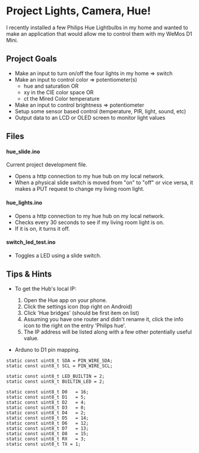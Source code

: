 # Project Lights, Camera, Hue!

I recently installed a few Philips Hue Lightbulbs in my home and wanted to make an application that would allow me to control them with my WeMos D1 Mini. 

## Project Goals
* Make an input to turn on/off the four lights in my home => switch
* Make an input to control color => potentiometer(s)
    * hue and saturation OR
    * xy in the CIE color space OR
    * ct the Mired Color temperature
* Make an input to control brightness => potentiometer
* Setup some sensor based control (temperature, PIR, light, sound, etc)
* Output data to an LCD or OLED screen to monitor light values

## Files
#### hue_slide.ino
Current project development file.
* Opens a http connection to my hue hub on my local network.
* When a physical slide switch is moved from "on" to "off" or vice versa, it makes a PUT request to change my living room light.

#### hue_lights.ino
* Opens a http connection to my hue hub on my local network.
* Checks every 30 seconds to see if my living room light is on.
* If it is on, it turns it off. 

#### switch_led_test.ino
* Toggles a LED using a slide switch.


## Tips & Hints
* To get the Hub's local IP:
    1. Open the Hue app on your phone.
    2. Click the settings icon (top right on Android)
    3. Click 'Hue bridges' (should be first item on list)
    4. Assuming you have one router and didn't rename it, click the info icon to the right on the entry 'Philips hue'.
    5. The IP address will be listed along with a few other potentially useful value.
    
* Arduno to D1 pin mapping.
```
static const uint8_t SDA = PIN_WIRE_SDA;
static const uint8_t SCL = PIN_WIRE_SCL;

static const uint8_t LED_BUILTIN = 2;
static const uint8_t BUILTIN_LED = 2;

static const uint8_t D0   = 16;
static const uint8_t D1   = 5;
static const uint8_t D2   = 4;
static const uint8_t D3   = 0;
static const uint8_t D4   = 2;
static const uint8_t D5   = 14;
static const uint8_t D6   = 12;
static const uint8_t D7   = 13;
static const uint8_t D8   = 15;
static const uint8_t RX   = 3;
static const uint8_t TX = 1;
```